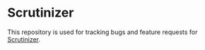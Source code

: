 Scrutinizer
===========

This repository is used for tracking bugs and feature requests for 
[Scrutinizer](https://scrutinizer-ci.com/).

